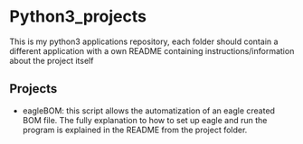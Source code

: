 # Python3_projects

This is my python3 applications repository, each folder should contain a different application with a own README containing instructions/information about the project itself

## Projects

* eagleBOM: this script allows the automatization of an eagle created BOM file. The fully explanation to how to set up eagle and run the program is explained in the README from the project folder.
